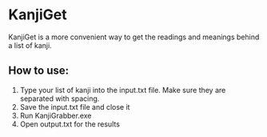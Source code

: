# KanjiGet

KanjiGet is a more convenient way to get the readings and meanings behind a list of kanji.

## How to use:
1. Type your list of kanji into the input.txt file. Make sure they are separated with spacing.
2. Save the input.txt file and close it
3. Run KanjiGrabber.exe
4. Open output.txt for the results